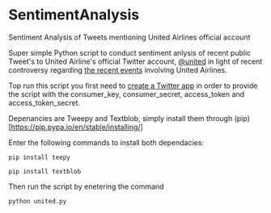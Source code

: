 # SentimentAnalysis
Sentiment Analysis of Tweets mentioning United Airlines official account

Super simple Python script to conduct sentiment anlysis of recent public Tweet's to United Airline's official Twitter account, [@united](https://twitter.com/united) in light of recent controversy regarding [the recent events](https://www.nytimes.com/2017/04/14/business/united-airlines-passenger-doctor.html) involving United Airlines.

Top run this script you first need to [create a Twitter app](https://apps.twitter.com/) in order to provide the script with the consumer_key, consumer_secret, access_token and access_token_secret.

Depenancies are Tweepy and Textblob, simply install them through (pip)[https://pip.pypa.io/en/stable/installing/]

Enter the following commands to install both dependacies:
```
pip install teepy
```
```
pip install textblob
```

Then run the script by enetering the command
```
python united.py
```
